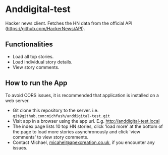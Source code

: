 # Anddigital-test
Hacker news client. Fetches the HN data from the official API (https://github.com/HackerNews/API).
## Functionalities
- Load all top stories.
- Load individual story details.
- View story comments.
## How to run the App
To avoid CORS issues, it is recommended that application is installed on a web server.
- Git clone this repository to the server. i.e. `git@github.com:michfash/anddigital-test.git`
- Visit app in a browser using the app url. E.g. http://anddigital-test.local
- The index page lists 10 top HN stories, click 'load more' at the bottom of the page to load more stories asynchronously and click 'view comments' to view story comments.
- Contact Michael, micahel@apexcreation.co.uk, if you encounter any issues.